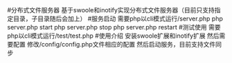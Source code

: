 #分布式文件服务器
    基于swoole和inotify实现分布式文件服务器（目前只支持指定目录，子目录随后会加上）
#服务启动
    需要php以cli模式运行/server.php
      php server.php start
      php server.php stop
      php server.php restart
#测试使用
    需要php以cli模式运行/test/test.php
#使用介绍
    安装swoole扩展和inotify扩展
    然后需要配置
    修改/config/config.php文件相应的配置
    然后启动服务，目前支持文件同步
